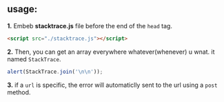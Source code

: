 ## usage: 

__1.__ Embeb __stacktrace.js__ file before the end of the `head` tag.

```html
<script src="./stacktrace.js"></script>
```
__2.__ Then, you can get an array everywhere whatever(whenever) u wnat. it named `StackTrace`.

```js
alert(StackTrace.join('\n\n'));
```

__3.__ if a `url` is specific, the error will automaticlly sent to the url using a `post` method.

